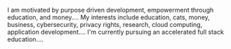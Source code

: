 I am motivated by purpose driven development, empowerment through education, and money....
My interests include education, cats, money, business, cybersecurity, privacy rights, research, cloud computing, application development....
I'm currently pursuing an accelerated full stack education....


